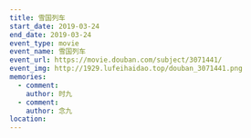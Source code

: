 ```yaml
---
title: 雪国列车
start_date: 2019-03-24
end_date: 2019-03-24
event_type: movie
event_name: 雪国列车
event_url: https://movie.douban.com/subject/3071441/
event_img: http://1929.lufeihaidao.top/douban_3071441.png
memories:
  - comment: 
    author: 时九
  - comment: 
    author: 念九
location: 
---
```

